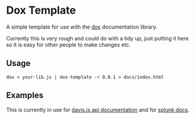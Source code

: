 # Dox Template

A simple template for use with the [dox](http://github.com/visionmedia/dox) documentation library.

Currently this is very rough and could do with a tidy up, just putting it here so it is easy for other people to make changes etc.

## Usage

    dox < your-lib.js | dox-template -r 0.0.1 > docs/index.html

## Examples

This is currently in use for [davis.js api documentation](http://olivernn.github.com/davis.js/docs/) and for [splunk docs](http://splunk.github.com/splunk-sdk-javascript/docs/0.1.0/index.html).
